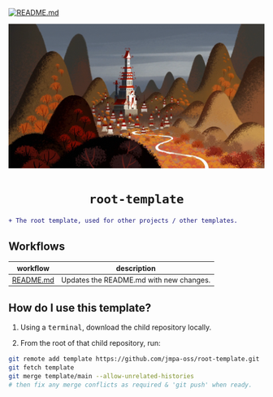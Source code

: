 [![README.md](https://github.com/jmpa-oss/root-template/actions/workflows/README.md.yml/badge.svg)](https://github.com/jmpa-oss/root-template/actions/workflows/README.md.yml)

<p align="center">
  <img src="img/logo.png">
</p>

<div align="center">

# `root-template`

</div>

```diff
+ The root template, used for other projects / other templates.
```

## Workflows

workflow|description
---|---
[README.md](.github/workflows/README.md.yml)|Updates the README.md with new changes.


## How do I use this template?

1. Using a <kbd>terminal</kbd>, download the child repository locally.

2. From the root of that child repository, run:
```bash
git remote add template https://github.com/jmpa-oss/root-template.git
git fetch template
git merge template/main --allow-unrelated-histories
# then fix any merge conflicts as required & 'git push' when ready.
```

